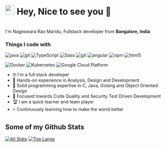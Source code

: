 <h1><img src="https://emojis.slackmojis.com/emojis/images/1531849430/4246/blob-sunglasses.gif?1531849430" width="30"/> Hey, Nice to see you 👋</h1>

<p></br> I'm Nageswara Rao Maridu, Fullstack developer from <b>Bangalore, India <img src="https://img.icons8.com/officel/16/000000/india.png" width=16/></b></p>
<h3>Things I code with</h3>
<p>
  <img alt="java" src="https://img.shields.io/badge/-JAVA-dae326?style=flat-square&logo=java&logoColor=black" />
  <img alt="git" src="https://img.shields.io/badge/-Git-2088FF?style=flat-square&logo=git&logoColor=white" />
  <img alt="TypeScript" src="https://img.shields.io/badge/-TypeScript-007ACC?style=flat-square&logo=typescript&logoColor=white" />
  <img alt="Sass" src="https://img.shields.io/badge/-Sass-CC6699?style=flat-square&logo=sass&logoColor=white" />
  <img alt="git" src="https://img.shields.io/badge/-Git-F05032?style=flat-square&logo=git&logoColor=white" />
  <img alt="angular" src="https://img.shields.io/badge/-Angular-DD0031?style=flat-square&logo=angular&logoColor=white" />
  <img alt="npm" src="https://img.shields.io/badge/-NPM-CB3837?style=flat-square&logo=npm&logoColor=white" />
  <img alt="html5" src="https://img.shields.io/badge/-HTML5-E34F26?style=flat-square&logo=html5&logoColor=white" />
</p>
<p>
  <img alt="Docker" src="https://img.shields.io/badge/-Docker-46a2f1?style=flat-square&logo=docker&logoColor=white" />
  <img alt="Kubernetes" src="https://img.shields.io/badge/-Kubernetes-267ee3?style=flat-square&logo=kubernetes&logoColor=black" />
  <img alt="Google Cloud Platform" src="https://img.shields.io/badge/-Google_Cloud_Platform-1a73e8?style=flat-square&logo=google-cloud&logoColor=white" />
</p>

<!--
### Hi there I am Nageswara Rao Maridu 👋
**NageswaraRaoMaridu/NageswaraRaoMaridu** is a ✨ _special_ ✨ repository because its `README.md` (this file) appears on your GitHub profile.

Here are some ideas to get you started:

- 🔭 I’m currently working on ...
- 🌱 I’m currently learning ...
- 👯 I’m looking to collaborate on ...
- 🤔 I’m looking for help with ...
- 💬 Ask me about ...
- 📫 How to reach me: ...
- 😄 Pronouns: ...
- ⚡ Fun fact: ...
-->


<!-- - 📫 Let's get social: <a href="https://www.linkedin.com/in/nrmaridu/"> <img src="https://img.shields.io/badge/-LinkedIn-%233781da" alt="LinkedIn"/></a>   -->

- 🤓 I'm a full stack developer
- 💬 Hands-on experience in Analysis, Design and Development
- 💬 Solid programming expertise in C, Java, Golang and Object Oriented Design
- 💬 Focused towards Code Quality and Security Test Driven Development
- 🏆 I am a quick learner and team player
-  ⚡ Continuously learning how to make the world better

## Some of my Github Stats
[![All Stats](https://github-readme-stats-axpwmfcg3.vercel.app/api?username=NageswaraRaoMaridu&show_icons=true&include_all_commits=true&count_private=true&hide=contribs)](https://github.com/pedes/github-readme-stats)
[![Top Langs](https://github-readme-stats-axpwmfcg3.vercel.app/api/top-langs/?username=NageswaraRaoMaridu&layout=compact)](https://github.com/pedes/github-readme-stats)


